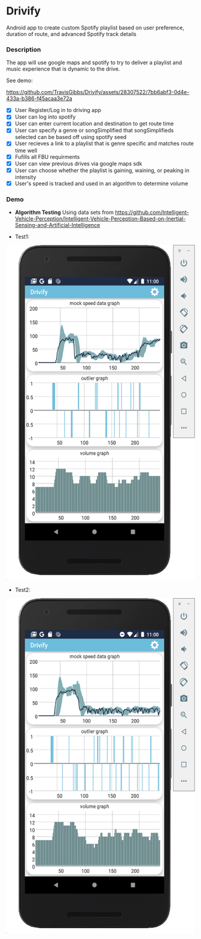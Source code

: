 # Drivify
Android app to create custom Spotify playlist based on user preference, duration of route, and advanced Spotify track details

### Description
The app will use google maps and spotify to try to deliver a playlist and music experience that is dynamic to the drive.

See demo:

https://github.com/TravisGibbs/Drivify/assets/28307522/7bb6abf3-0d4e-433a-b386-f45acaa3e72a


* [x] User Register/Log in to driving app
* [x] User can log into spotify
* [x] User can enter current location and destination to get route time
* [x] User can specify a genre or songSimplified that songSimplifieds selected can be based off using spotify seed
* [x] User recieves a link to a playlist that is genre specific and matches route time well
* [x] Fufills all FBU requirments
* [x] User can view previous drives via google maps sdk
* [x] User can choose whether the playlist is gaining, waining, or peaking in intensity
* [x] User's speed is tracked and used in an algorithm to determine volume

### Demo
- **Algorithm Testing**
Using data sets from https://github.com/Intelligent-Vehicle-Perception/Intelligent-Vehicle-Perception-Based-on-Inertial-Sensing-and-Artificial-Intelligence




- Test1:
<img src='https://github.com/TravisGibbs/Drivify/blob/master/demonstration/Test1.png?raw=true' title='Test1' width='536' height='895' alt='test1' />




- Test2:
<img src='https://github.com/TravisGibbs/Drivify/blob/master/demonstration/Test2.png?raw=true' title='Test2' width='536' height='895' alt='test1' />

